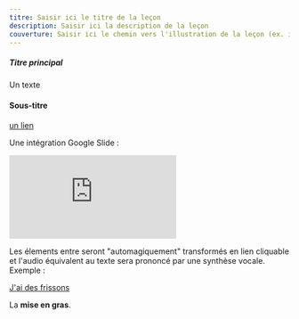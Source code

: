 ```yaml
---
titre: Saisir ici le titre de la leçon
description: Saisir ici la description de la leçon
couverture: Saisir ici le chemin vers l'illustration de la leçon (ex. images/couverture.jpg)
---
```


##### Titre principal

Un texte

#### Sous-titre

[un lien](https://paysdufle.fr/grammaire/genre/les-parties-du-corps/index.html)

Une intégration Google Slide :

<div class="embed-responsive embed-responsive-16by9">
    <iframe class="embed-responsive-item" src="https://docs.google.com/presentation/d/e/2PACX-1vS7v9JwADK1d4nunrp3qVpLODDmrQEpbGHBkfbgAEZbxsOGRnxhpYTrHDiFOhua6WkqymAwXOZDU6fU/embed?start=false&loop=false&delayms=3000" frameborder="0" allowfullscreen="true" mozallowfullscreen="true" webkitallowfullscreen="true"></iframe>
</div>

Les élements entre <a href="#" class="tts-content"></a> seront "automagiquement" transformés en lien cliquable et l'audio équivalent au texte sera prononcé par une synthèse vocale. Exemple :

<a href="#" class="tts-content">J'ai des frissons</a>

La **mise en gras**.